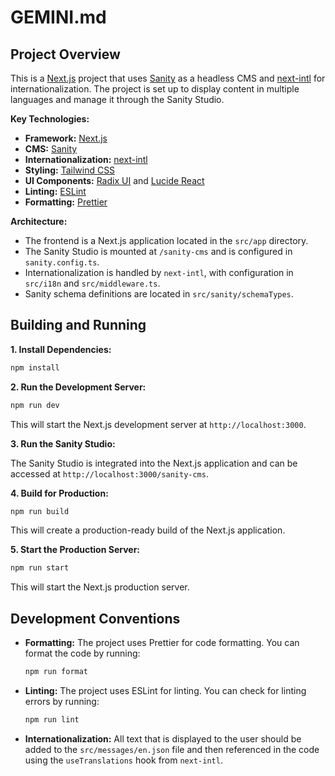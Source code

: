 # GEMINI.md

## Project Overview

This is a [Next.js](https://nextjs.org/) project that uses [Sanity](https://www.sanity.io/) as a headless CMS and [next-intl](https://next-intl-docs.vercel.app/) for internationalization. The project is set up to display content in multiple languages and manage it through the Sanity Studio.

**Key Technologies:**

- **Framework:** [Next.js](https://nextjs.org/)
- **CMS:** [Sanity](https://www.sanity.io/)
- **Internationalization:** [next-intl](https://next-intl-docs.vercel.app/)
- **Styling:** [Tailwind CSS](https://tailwindcss.com/)
- **UI Components:** [Radix UI](https://www.radix-ui.com/) and [Lucide React](https://lucide.dev/guide/packages/lucide-react)
- **Linting:** [ESLint](https://eslint.org/)
- **Formatting:** [Prettier](https://prettier.io/)

**Architecture:**

- The frontend is a Next.js application located in the `src/app` directory.
- The Sanity Studio is mounted at `/sanity-cms` and is configured in `sanity.config.ts`.
- Internationalization is handled by `next-intl`, with configuration in `src/i18n` and `src/middleware.ts`.
- Sanity schema definitions are located in `src/sanity/schemaTypes`.

## Building and Running

**1. Install Dependencies:**

```bash
npm install
```

**2. Run the Development Server:**

```bash
npm run dev
```

This will start the Next.js development server at `http://localhost:3000`.

**3. Run the Sanity Studio:**

The Sanity Studio is integrated into the Next.js application and can be accessed at `http://localhost:3000/sanity-cms`.

**4. Build for Production:**

```bash
npm run build
```

This will create a production-ready build of the Next.js application.

**5. Start the Production Server:**

```bash
npm run start
```

This will start the Next.js production server.

## Development Conventions

- **Formatting:** The project uses Prettier for code formatting. You can format the code by running:

  ```bash
  npm run format
  ```

- **Linting:** The project uses ESLint for linting. You can check for linting errors by running:

  ```bash
  npm run lint
  ```

- **Internationalization:** All text that is displayed to the user should be added to the `src/messages/en.json` file and then referenced in the code using the `useTranslations` hook from `next-intl`.

